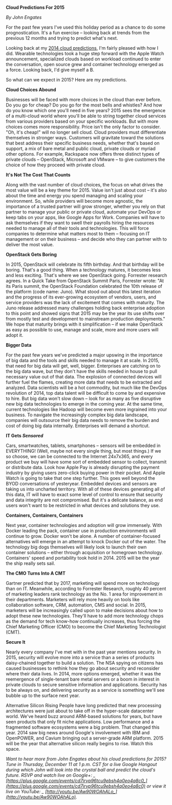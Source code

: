 **Cloud Predictions For 2015**

_By John Engates_

For the past few years I've used this holiday period as a chance to do some prognostication. It's a fun exercise – looking back at trends from the previous 12 months and trying to predict what's next.

Looking back at my [2014 cloud predictions](http://www.rackspace.com/blog/cloud-predictions-for-2014/), I'm fairly pleased with how I did. Wearable technologies took a huge step forward with the Apple Watch announcement, specialized clouds based on workload continued to enter the conversation, open source grew and container technology emerged as a force. Looking back, I'd give myself a B.

So what can we expect in 2015? Here are my predictions.

**Cloud Choices Abound**

Businesses will be faced with more choices in the cloud than ever before. Do you go for cheap? Do you go for the most bells and whistles? And how do you know which one you'll need in five years? 2015 sees the emergence of a multi-cloud world where you'll be able to string together cloud services from various providers based on your specific workloads. But with more choices comes more responsibility. Price isn't the only factor to consider. "Oh, it's cheap!" will no longer sell cloud. Cloud providers must differentiate themselves in stronger ways. Customers will gravitate toward the solutions that best address their specific business needs, whether that's based on support, a mix of bare metal and public cloud, private clouds or myriad other options. For example, Rackspace now offers three distinct types of private clouds – OpenStack, Microsoft and VMware – to give customers the choice of how they proceed with private cloud.

**It's Not The Cost That Counts**

Along with the vast number of cloud choices, the focus on what drives the most value will be a key theme for 2015. Value isn't just about cost – it's also about the time and energy you spend managing and scaling your environment. So, while providers will become more agnostic, the importance of a trusted partner will grow stronger, whether you rely on that partner to manage your public or private cloud, automate your DevOps or keep tabs on your apps, like Google Apps for Work. Companies will have to ask themselves if they want to swell their payrolls hiring the resources needed to manage all of their tools and technologies. This will force companies to determine what matters most to them – focusing on IT management or on their business – and decide who they can partner with to deliver the most value.

**OpenStack Gets Boring**

In 2015, OpenStack will celebrate its fifth birthday. And that birthday will be boring. That's a good thing. When a technology matures, it becomes less and less exciting. That's where we see OpenStack going. Forrester research agrees. In a Quick Take from OpenStack Summit Paris, Forrester wrote: "At its Paris summit, the OpenStack Foundation celebrated the 10th release of the platform (code name: Juno). What stood out about this latest iteration and the progress of its ever-growing ecosystem of vendors, users, and service providers was the lack of excitement that comes with maturity. The Juno release addressed many challenges holding back enterprise adoption to this point and showed signs that 2015 may be the year its use shifts over from mostly test and development to mainstream production deployments." We hope that maturity brings with it simplification – if we make OpenStack as easy as possible to use, manage and scale, more and more users will adopt it.

**Bigger Data**

For the past few years we've predicted a major upswing in the importance of big data and the tools and skills needed to manage it at scale. In 2015, that need for big data will get, well, bigger. Enterprises are catching on to the big data wave, but they don't have the skills needed in house to pull necessary value out of that data. The explosion of connected devices will further fuel the flames, creating more data that needs to be extracted and analyzed. Data scientists will be a hot commodity, but much like the DevOps revolution of 2014, top data talent will be difficult to come by and expensive to hire. But big data won't slow down – look for as many as five disruptive new big data technologies to emerge in the coming year. At the same time, current technologies like Hadoop will become even more ingrained into your business. To navigate the increasingly complex big data landscape, companies will outsource their big data needs to remove the burden and cost of doing big data internally. Enterprises will demand a shortcut.

**IT Gets _Sensored_** 

Cars, smartwatches, tablets, smartphones – sensors will be embedded in EVERYTHING! (Well, maybe not every single thing, but most things.) If we so choose, we can be connected to the Internet 24x7x365, and every product we buy will have some sort of embedded sensor to collect, transmit or distribute data. Look how Apple Pay is already disrupting the payment industry by giving users zero-click buying power in their pocket. And Apple Watch is going to take that one step further. This goes well beyond the BYOD conversations of yesteryear. Embedded devices and sensors are taking us into uncharted territory. With all of these devices generating all of this data, IT will have to exact some level of control to ensure that security and data integrity are not compromised. But it's a delicate balance, as end users won't want to be restricted in what devices and solutions they use.

**Containers, Containers, Containers**

Next year, container technologies and adoption will grow immensely. With Docker leading the pack, container use in production environments will continue to grow. Docker won't be alone. A number of container-focused alternatives will emerge in an attempt to knock Docker out of the water. The technology big dogs themselves will likely look to launch their own container solutions – either through acquisition or homegrown technology.  Containers' speed and portability took hold in 2014. 2015 will be the year the ship really sets sail.

**The CMO Turns Into A CMT**

Gartner predicted that by 2017, marketing will spend more on technology than on IT. Meanwhile, according to Forrester Research, roughly 40 percent of marketing leaders rank technology as the No. 1 area for improvement in their departments. Marketers will rely more heavily on tools like collaboration software, CRM, automation, CMS and social. In 2015, marketers will be increasingly called upon to make decisions about how to adopt these new technologies. They'll have to add more technology chops as the demand for tech know-how continually increases, thus forcing the Chief Marketing Officer (CMO) to become the Chief Marketing Technologist (CMT).

**Secure It**

Nearly every company I've met with in the past year mentions security. In 2015, security will evolve more into a service than a series of products daisy-chained together to build a solution. The NSA spying on citizens has caused businesses to rethink how they go about security and reconsider where their data lives. In 2014, more options emerged, whether it was the reemergence of single-tenant bare metal servers or a boom in interest in private clouds to secure sensitive information and applications. Security has to be always on, and delivering security as a service is something we'll see bubble up to the surface next year.

Alternative Silicon Rising
People have long predicted that new processing architectures were just about to take off in the hyper-scale datacenter world. We've heard buzz around ARM-based solutions for years, but have seen products that only fit niche applications. Low performance and a fragmented software ecosystems were a big problem. That changed this year. 2014 saw big news around Google's involvement with IBM and OpenPOWER, and Cavium bringing out a server-grade ARM platform. 2015 will be the year that alternative silicon really begins to rise. Watch this space.

_Want to hear more from John Engates about his cloud predictions for 2015? Tune in Thursday, December 11 at 1 p.m. CST for a live Google Hangout during which John will look into the crystal ball and predict the cloud's future. RSVP and watch live on Google+: _ [_https://plus.google.com/events/cd7irvp96tcu9ebsh4q0eo4q8c0_](https://plus.google.com/events/cd7irvp96tcu9ebsh4q0eo4q8c0)_ or view it live on YouTube: _ [_http://youtu.be/Aw90WOAhALo_](http://youtu.be/Aw90WOAhALo)_._
